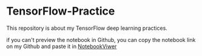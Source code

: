 # TensorFlow-Practice
This repository is about my TensorFlow deep learning practices. 

if you can't preview the notebook in Github, you can copy the notebook link on my Github and paste it in [NotebookViwer](https://nbviewer.org/)

